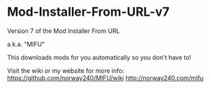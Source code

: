 Mod-Installer-From-URL-v7
=========================
Version 7 of the Mod Installer From URL

a.k.a. "MIFU"

This downloads mods for you automatically so you don't have to!

Visit the wiki or my website for more info:
https://github.com/norway240/MIFU/wiki
http://norway240.com/mifu
